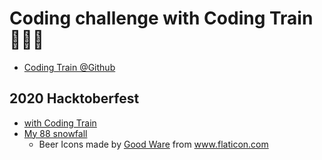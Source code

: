 # Coding challenge with Coding Train 🚂🌈💖
- [Coding Train @Github](https://github.com/CodingTrain)

## 2020 Hacktoberfest
- [with Coding Train](https://github.com/CodingTrain/website/issues/2615)
- [My 88 snowfall](https://editor.p5js.org/wooooooood/present/vbIe54vYK)
    - Beer Icons made by <a href="https://www.flaticon.com/authors/good-ware" title="Good Ware">Good Ware</a> from <a href="https://www.flaticon.com/" title="Flaticon"> www.flaticon.com</a>